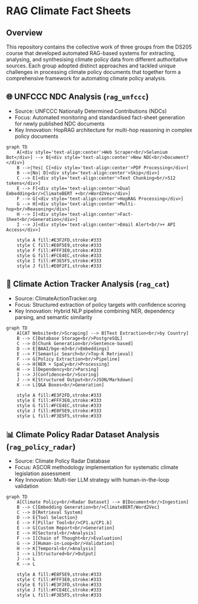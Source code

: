 # RAG Climate Fact Sheets 

## Overview 

This repository contains the collective work of three groups from the DS205 course that developed automated RAG-based systems for extracting, analysing, and synthesising climate policy data from different authoritative sources. Each group adopted distinct approaches and tackled unique challenges in processing climate policy documents that together form a comprehensive framework for automating climate policy analysis.

## 🌐 UNFCCC NDC Analysis (`rag_unfccc`)
- Source: UNFCCC Nationally Determined Contributions (NDCs)
- Focus: Automated monitoring and standardised fact-sheet generation for newly published NDC documents
- Key Innovation: HopRAG architecture for multi-hop reasoning in complex policy documents

```mermaid 
graph TD
    A[<div style='text-align:center'>Web Scraper<br/>Selenium Bot</div>] --> B{<div style='text-align:center'>New NDC<br/>Document?</div>}
    B -->|Yes| C[<div style='text-align:center'>PDF Processing</div>]
    B -->|No| D[<div style='text-align:center'>Skip</div>]
    C --> E[<div style='text-align:center'>Text Chunking<br/>512 tokens</div>]
    E --> F[<div style='text-align:center'>Dual Embedding<br/>ClimateBERT +<br/>Word2Vec</div>]
    F --> G[<div style='text-align:center'>HopRAG Processing</div>]
    G --> H[<div style='text-align:center'>Multi-hop<br/>Reasoning</div>]
    H --> I[<div style='text-align:center'>Fact-Sheet<br/>Generation</div>]
    I --> J[<div style='text-align:center'>Email Alert<br/>+ API Access</div>]
    
    style A fill:#E3F2FD,stroke:#333
    style C fill:#E8F5E9,stroke:#333
    style F fill:#FFF3E0,stroke:#333
    style G fill:#FCE4EC,stroke:#333
    style I fill:#F3E5F5,stroke:#333
    style J fill:#E0F2F1,stroke:#333
```

## 🎯 Climate Action Tracker Analysis (`rag_cat`)
- Source: ClimateActionTracker.org
- Focus: Structured extraction of policy targets with confidence scoring
- Key Innovation: Hybrid NLP pipeline combining NER, dependency parsing, and semantic similarity

```mermaid
graph TD
    A[CAT Website<br/>Scraping] --> B[Text Extraction<br/>by Country]
    B --> C[Database Storage<br/>PostgreSQL]
    C --> D[Chunk Generation<br/>Sentence-based]
    D --> E[BAAI/bge-m3<br/>Embeddings]
    E --> F[Semantic Search<br/>Top-K Retrieval]
    F --> G[Policy Extraction<br/>Pipeline]
    G --> H[NER + SpaCy<br/>Processing]
    H --> I[Dependency<br/>Parsing]
    I --> J[Confidence<br/>Scoring]
    J --> K[Structured Output<br/>JSON/Markdown]
    K --> L[Q&A Boxes<br/>Generation]
    
    style A fill:#E3F2FD,stroke:#333
    style E fill:#FFF3E0,stroke:#333
    style G fill:#FCE4EC,stroke:#333
    style J fill:#E8F5E9,stroke:#333
    style L fill:#F3E5F5,stroke:#333
```

## 📊 Climate Policy Radar Dataset Analysis (`rag_policy_radar`)
- Source: Climate Policy Radar Database
- Focus: ASCOR methodology implementation for systematic climate legislation assessment
- Key Innovation: Multi-tier LLM strategy with human-in-the-loop validation

```mermaid
graph TD
    A[Climate Policy<br/>Radar Dataset] --> B[Document<br/>Ingestion]
    B --> C[Embedding Generation<br/>ClimateBERT/Word2Vec]
    C --> D[Retrieval System]
    D --> E{Tool Selection}
    E --> F[Pillar Tool<br/>CP1.a/CP1.b]
    E --> G[Custom Report<br/>Generation]
    E --> H[Sectoral<br/>Analysis]
    F --> I[Chain of Thought<br/>Evaluation]
    G --> J[Human-in-Loop<br/>Validation]
    H --> K[Temporal<br/>Analysis]
    I --> L[Structured<br/>Output]
    J --> L
    K --> L
    
    style A fill:#E8F5E9,stroke:#333
    style C fill:#FFF3E0,stroke:#333
    style E fill:#E3F2FD,stroke:#333
    style J fill:#FCE4EC,stroke:#333
    style L fill:#F3E5F5,stroke:#333
```